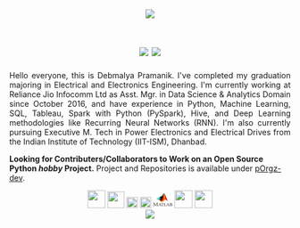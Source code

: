 <h1 align = "center">
	<img src = "https://readme-typing-svg.herokuapp.com?font=Zen+Loop&color=1B5E7C&size=75&height=105&lines=Debmalya+Pramanik"/> <br>
	<a href = "https://www.linkedin.com/in/dpramanik/"><img height="16" width="16" src="https://unpkg.com/simple-icons@v3/icons/linkedin.svg"/></a>
	<a href = "https://github.com/ZenithClown"><img height="16" width="16" src="https://unpkg.com/simple-icons@v3/icons/github.svg"/></a>
	<a href = "https://gitlab.com/ZenithClown/"><img height="16" width="16" src="https://unpkg.com/simple-icons@v3/icons/gitlab.svg"/></a>
	<a href = "https://www.researchgate.net/profile/Debmalya_Pramanik2"><img height="16" width="16" src="https://unpkg.com/simple-icons@v3/icons/researchgate.svg"/></a>
	<a href = "https://www.kaggle.com/dPramanik/"><img height="16" width="16" src="https://unpkg.com/simple-icons@v3/icons/kaggle.svg"/></a>
	<a href = "https://app.pluralsight.com/profile/Debmalya-Pramanik/"><img height="16" width="16" src="https://unpkg.com/simple-icons@v3/icons/pluralsight.svg"/></a>
	<a href = "https://stackoverflow.com/users/6623589/"><img height="16" width="16" src="https://unpkg.com/simple-icons@v3/icons/stackoverflow.svg"/></a>
	<a href = "https://www.hackerrank.com/dPramanik"><img height="16" width="16" src="https://unpkg.com/simple-icons@v3/icons/hackerrank.svg"/></a>
	<br>	
	<a href = "https://github.com/ZenithClown/minimalist-resume"><img src = "https://img.shields.io/badge/More%20Info.-R%C3%A9sume-%23324e7a?style=plastic&logo=latex"></a>
	<a href = "https://zenithclown.github.io/minimalist-resume/"><img src = "https://img.shields.io/badge/R%C3%A9sume-web--version-lightgrey?style=plastic&logo=github"></a>
</h1>

<p align = "justify">
Hello everyone, this is Debmalya Pramanik. I've completed my graduation majoring in Electrical and Electronics Engineering. I'm currently working at Reliance Jio Infocomm Ltd as Asst. Mgr. in Data Science & Analytics Domain since October 2016, and have experience in Python, Machine Learning, SQL, Tableau, Spark with Python (PySpark), Hive, and Deep Learning methodologies like Recurring Neural Networks (RNN). I'm also currently pursuing Executive M. Tech in Power Electronics and Electrical Drives from the Indian Institute of Technology (IIT-ISM), Dhanbad.
	
<b>Looking for Contributers/Collaborators to Work on an Open Source Python <i>hobby</i> Project.</b> Project and Repositories is available under <a href = "https://github.com/pOrgz-dev">pOrgz-dev</a>.
</p>

<p align = "center">
	<img height="32" width="32" src="https://unpkg.com/simple-icons@v3/icons/python.svg"/>
	<img height="30" width="30" src="https://unpkg.com/simple-icons@v3/icons/mysql.svg"/>
	<img height="20" width="20" src="https://unpkg.com/simple-icons@v3/icons/tensorflow.svg"/>
	<img height="20" width="20" src="https://unpkg.com/simple-icons@v3/icons/keras.svg"/>
	<img height="30" width="35" src="https://raw.githubusercontent.com/github/explore/80688e429a7d4ef2fca1e82350fe8e3517d3494d/topics/matlab/matlab.png"/>
	<img height="32" width="32" src="https://unpkg.com/simple-icons@v3/icons/apachespark.svg"/>
	<img height="32" width="32" src="https://unpkg.com/simple-icons@v3/icons/latex.svg"/>
	<br> <img src = "https://komarev.com/ghpvc/?username=ZenithClown&style=plastic"/>
</p>
